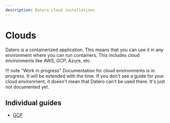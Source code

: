 ```yaml
---
description: Datero cloud installations.
---
```


# Clouds
Datero is a containerized application.
This means that you can use it in any environment where you can run containers.
This includes cloud environments like AWS, GCP, Azure, etc.

!!! note "Work in progress"
    Documentation for cloud environments is in progress. 
    It will be extended with the time.
    If you don't see a guide for your cloud environment, it doesn't mean that Datero can't be used there.
    It's just not documented yet.

## Individual guides

- [GCP](./gcp/index.md)
